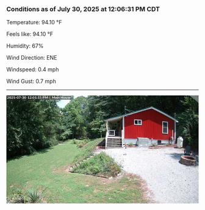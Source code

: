 ### Conditions as of July 30, 2025 at 12:06:31 PM CDT 

Temperature: 94.10 &deg;F

Feels like: 94.10 &deg;F

Humidity: 67%

Wind Direction: ENE

Windspeed: 0.4 mph

Wind Gust: 0.7 mph

---

<img src="./images/latest.jpeg"/>

